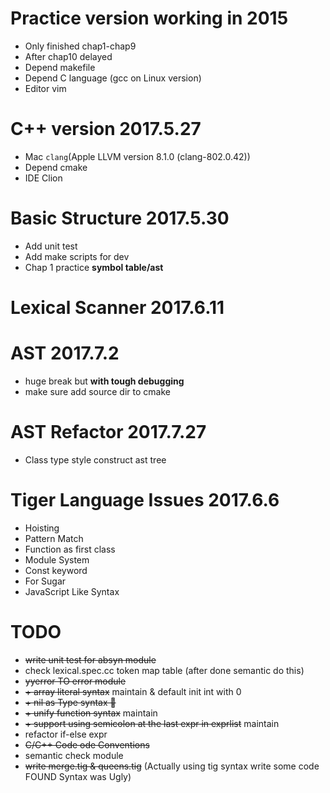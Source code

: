 # Practice version working in 2015

* Only finished chap1-chap9
* After chap10 delayed
* Depend makefile
* Depend C language (gcc on Linux version)
* Editor vim

# C++ version 2017.5.27

* Mac `clang`(Apple LLVM version 8.1.0 (clang-802.0.42))
* Depend cmake
* IDE Clion

# Basic Structure 2017.5.30

* Add unit test
* Add make scripts for dev
* Chap 1 practice __symbol table/ast__

# Lexical Scanner 2017.6.11

# AST 2017.7.2

* huge break but __with tough debugging__
* make sure add source dir to cmake

# AST Refactor 2017.7.27

* Class type style construct ast tree  

# Tiger Language Issues 2017.6.6

* Hoisting
* Pattern Match
* Function as first class
* Module System
* Const keyword
* For Sugar
* JavaScript Like Syntax

# TODO

* ~~write unit test for absyn module~~
* check lexical.spec.cc token map table (after done semantic do this)
* ~~yyerror TO error module~~
* ~~\+ array literal syntax~~ maintain & default init int with 0
* ~~\+ nil as Type syntax 🌿️~~
* ~~\+ unify function syntax~~ maintain
* ~~\+ support using semicolon at the last expr in exprlist~~ maintain
* refactor if-else expr
* ~~C/C++ Code ode Conventions~~
* semantic check module
* ~~write merge.tig & queens.tig~~ (Actually using tig syntax write some code FOUND Syntax was Ugly)



